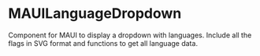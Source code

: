 # MAUILanguageDropdown
Component for MAUI to display a dropdown with languages. Include all the flags in SVG format and functions to get all language data.
